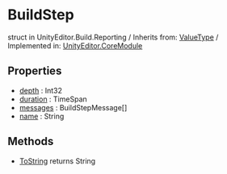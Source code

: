 # BuildStep
struct in UnityEditor.Build.Reporting
 / Inherits from: <a href="https://docs.unity3d.com/6000.0/Documentation/ScriptReference/ValueType.html" target="_blank">ValueType</a> / Implemented in: <a href="https://docs.unity3d.com/6000.0/Documentation/ScriptReference/UnityEditor.CoreModule.html" target="_blank">UnityEditor.CoreModule</a>
## Properties
- <a href="https://docs.unity3d.com/6000.0/Documentation/ScriptReference/BuildStep-depth.html" target="_blank">depth</a> : Int32
- <a href="https://docs.unity3d.com/6000.0/Documentation/ScriptReference/BuildStep-duration.html" target="_blank">duration</a> : TimeSpan
- <a href="https://docs.unity3d.com/6000.0/Documentation/ScriptReference/BuildStep-messages.html" target="_blank">messages</a> : BuildStepMessage[]
- <a href="https://docs.unity3d.com/6000.0/Documentation/ScriptReference/BuildStep-name.html" target="_blank">name</a> : String
## Methods
- <a href="https://docs.unity3d.com/6000.0/Documentation/ScriptReference/BuildStep.ToString.html" target="_blank">ToString</a> returns String
